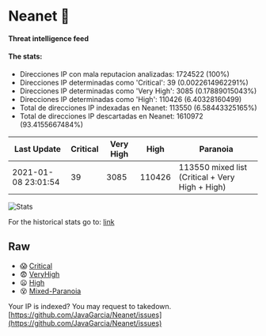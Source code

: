 # Neanet :hocho:
#### Threat intelligence feed
#### The stats:

- Direcciones IP con mala reputacion analizadas: 1724522 (100%)
- Direcciones IP determinadas como 'Critical':  39 (0.0022614962291%)
- Direcciones IP determinadas como 'Very High':  3085 (0.17889015043%)
- Direcciones IP determinadas como 'High':  110426 (6.40328160499)
- Total de direcciones IP indexadas en Neanet:  113550 (6.58443325165%)
- Total de direcciones IP descartadas en Neanet:  1610972 (93.4155667484%)

| Last Update | Critical | Very High | High | Paranoia |
| --- | --- | --- | --- | --- |
| 2021-01-08 23:01:54 | 39 | 3085 | 110426 | 113550 mixed list (Critical + Very High + High)|

![Stats](https://docs.google.com/spreadsheets/d/e/2PACX-1vSnaNMIXVabIpDJjufMlzH7poXnshF3mgd8Is1g9ytUEzVsP5my4Trn8f-xkoLLQ38xpL3HtmUexLo6/pubchart?oid=501124687&format=image)

For the historical stats go to: [link](/stats.csv)
## Raw
- :scream: [Critical](https://raw.githubusercontent.com/JavaGarcia/Neanet/master/blacklists/neanet_critical.txt)
- :fearful: [VeryHigh](https://raw.githubusercontent.com/JavaGarcia/Neanet/master/blacklists/neanet_veryHigh.txtt)
- :frowning: [High](https://raw.githubusercontent.com/JavaGarcia/Neanet/master/blacklists/neanet_high.txt)
- :dizzy_face: [Mixed-Paranoia](https://raw.githubusercontent.com/JavaGarcia/Neanet/master/blacklists/neanet_all.txt)


Your IP is indexed? You may request to takedown. [https://github.com/JavaGarcia/Neanet/issues](https://github.com/JavaGarcia/Neanet/issues)





























































































































































































































































































































































































































































































































































































































































































































































































































































































































































































































































































































































































































































































































































































































































































































































































































































































































































































































































































































































































































































































































































































































































































































































































































































































































































































































































































































































































































































































































































































































































































































































































































































































































































































































































































